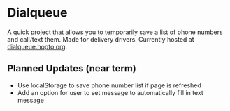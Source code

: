 # Dialqueue
A quick project that allows you to temporarily save a list of phone numbers and call/text them. Made for delivery drivers. Currently hosted at [dialqueue.hopto.org](dialqueue.hopto.org).

## Planned Updates (near term)
* Use localStorage to save phone number list if page is refreshed
* Add an option for user to set message to automatically fill in text message
